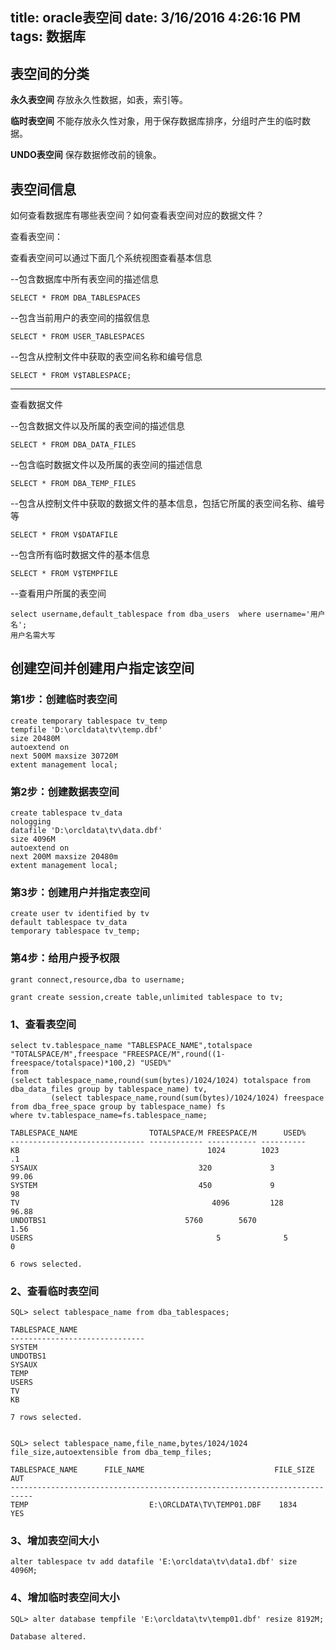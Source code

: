 title: oracle表空间
date: 3/16/2016 4:26:16 PM 
tags: 数据库
---

## 表空间的分类 ##

**永久表空间**  存放永久性数据，如表，索引等。

**临时表空间**  不能存放永久性对象，用于保存数据库排序，分组时产生的临时数据。

**UNDO表空间**  保存数据修改前的镜象。

## 表空间信息 ##

如何查看数据库有哪些表空间？如何查看表空间对应的数据文件？

查看表空间：

查看表空间可以通过下面几个系统视图查看基本信息

--包含数据库中所有表空间的描述信息

	SELECT * FROM DBA_TABLESPACES

--包含当前用户的表空间的描叙信息

	SELECT * FROM USER_TABLESPACES

--包含从控制文件中获取的表空间名称和编号信息

	SELECT * FROM V$TABLESPACE;

---
查看数据文件

--包含数据文件以及所属的表空间的描述信息

	SELECT * FROM DBA_DATA_FILES

--包含临时数据文件以及所属的表空间的描述信息

	SELECT * FROM DBA_TEMP_FILES

--包含从控制文件中获取的数据文件的基本信息，包括它所属的表空间名称、编号等

	SELECT * FROM V$DATAFILE

--包含所有临时数据文件的基本信息

	SELECT * FROM V$TEMPFILE

--查看用户所属的表空间

	select username,default_tablespace from dba_users  where username='用户名';
	用户名需大写


## 创建空间并创建用户指定该空间 ##

### 第1步：创建临时表空间 ###

	create temporary tablespace tv_temp  
	tempfile 'D:\orcldata\tv\temp.dbf' 
	size 20480M  
	autoextend on  
	next 500M maxsize 30720M
	extent management local; 

### 第2步：创建数据表空间 ###

	create tablespace tv_data  
	nologging
	datafile 'D:\orcldata\tv\data.dbf' 
	size 4096M  
	autoextend on  
	next 200M maxsize 20480m
	extent management local;

### 第3步：创建用户并指定表空间 ###
	
	create user tv identified by tv
	default tablespace tv_data
	temporary tablespace tv_temp;

### 第4步：给用户授予权限 ###

	grant connect,resource,dba to username;

	grant create session,create table,unlimited tablespace to tv;

### 1、查看表空间 ###

	select tv.tablespace_name "TABLESPACE_NAME",totalspace "TOTALSPACE/M",freespace "FREESPACE/M",round((1-freespace/totalspace)*100,2) "USED%"
	from 
	(select tablespace_name,round(sum(bytes)/1024/1024) totalspace from    dba_data_files group by tablespace_name) tv,
	         (select tablespace_name,round(sum(bytes)/1024/1024) freespace from dba_free_space group by tablespace_name) fs
	where tv.tablespace_name=fs.tablespace_name;
	
	TABLESPACE_NAME                TOTALSPACE/M FREESPACE/M      USED%
	------------------------------ ------------ ----------- ----------
	KB                                          1024        1023                          .1
	SYSAUX                                    320             3                      99.06
	SYSTEM                                    450             9                           98
	TV                                           4096         128                     96.88
	UNDOTBS1                               5760        5670                      1.56
	USERS                                         5              5                            0
	
	6 rows selected.


### 2、查看临时表空间 ###

	SQL> select tablespace_name from dba_tablespaces;
	
	TABLESPACE_NAME
	------------------------------
	SYSTEM
	UNDOTBS1
	SYSAUX
	TEMP
	USERS
	TV
	KB
	
	7 rows selected.

	
	SQL> select tablespace_name,file_name,bytes/1024/1024 file_size,autoextensible from dba_temp_files;
	
	TABLESPACE_NAME      FILE_NAME                             FILE_SIZE      AUT
	---------------------------------------------------------------------------
	TEMP                           E:\ORCLDATA\TV\TEMP01.DBF    1834          YES

### 3、增加表空间大小 ###

	alter tablespace tv add datafile 'E:\orcldata\tv\data1.dbf' size 4096M;

### 4、增加临时表空间大小 ###

	SQL> alter database tempfile 'E:\orcldata\tv\temp01.dbf' resize 8192M;
	
	Database altered.